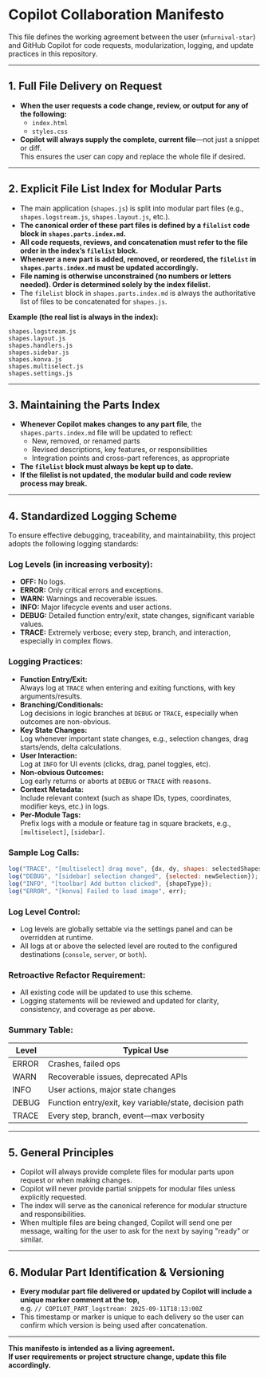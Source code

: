 # Copilot Collaboration Manifesto

This file defines the working agreement between the user (`mfurnival-star`) and GitHub Copilot for code requests, modularization, logging, and update practices in this repository.

---

## 1. **Full File Delivery on Request**

- **When the user requests a code change, review, or output for any of the following:**
  - `index.html`
  - `styles.css`
- **Copilot will always supply the complete, current file**—not just a snippet or diff.  
  This ensures the user can copy and replace the whole file if desired.

---

## 2. **Explicit File List Index for Modular Parts**

- The main application (`shapes.js`) is split into modular part files (e.g., `shapes.logstream.js`, `shapes.layout.js`, etc.).
- **The canonical order of these part files is defined by a `filelist` code block in `shapes.parts.index.md`.**
- **All code requests, reviews, and concatenation must refer to the file order in the index’s `filelist` block.**
- **Whenever a new part is added, removed, or reordered, the `filelist` in `shapes.parts.index.md` must be updated accordingly.**
- **File naming is otherwise unconstrained (no numbers or letters needed). Order is determined solely by the index filelist.**
- The `filelist` block in `shapes.parts.index.md` is always the authoritative list of files to be concatenated for `shapes.js`.

**Example (the real list is always in the index):**
```filelist
shapes.logstream.js
shapes.layout.js
shapes.handlers.js
shapes.sidebar.js
shapes.konva.js
shapes.multiselect.js
shapes.settings.js
```

---

## 3. **Maintaining the Parts Index**

- **Whenever Copilot makes changes to any part file**, the `shapes.parts.index.md` file will be updated to reflect:
  - New, removed, or renamed parts
  - Revised descriptions, key features, or responsibilities
  - Integration points and cross-part references, as appropriate
- **The `filelist` block must always be kept up to date.**
- **If the filelist is not updated, the modular build and code review process may break.**

---

## 4. **Standardized Logging Scheme**

To ensure effective debugging, traceability, and maintainability, this project adopts the following logging standards:

### **Log Levels (in increasing verbosity):**
- **OFF:** No logs.
- **ERROR:** Only critical errors and exceptions.
- **WARN:** Warnings and recoverable issues.
- **INFO:** Major lifecycle events and user actions.
- **DEBUG:** Detailed function entry/exit, state changes, significant variable values.
- **TRACE:** Extremely verbose; every step, branch, and interaction, especially in complex flows.

### **Logging Practices:**
- **Function Entry/Exit:**  
  Always log at `TRACE` when entering and exiting functions, with key arguments/results.
- **Branching/Conditionals:**  
  Log decisions in logic branches at `DEBUG` or `TRACE`, especially when outcomes are non-obvious.
- **Key State Changes:**  
  Log whenever important state changes, e.g., selection changes, drag starts/ends, delta calculations.
- **User Interaction:**  
  Log at `INFO` for UI events (clicks, drag, panel toggles, etc).
- **Non-obvious Outcomes:**  
  Log early returns or aborts at `DEBUG` or `TRACE` with reasons.
- **Context Metadata:**  
  Include relevant context (such as shape IDs, types, coordinates, modifier keys, etc.) in logs.
- **Per-Module Tags:**  
  Prefix logs with a module or feature tag in square brackets, e.g., `[multiselect]`, `[sidebar]`.

### **Sample Log Calls:**
```js
log("TRACE", "[multiselect] drag move", {dx, dy, shapes: selectedShapes.map(s=>s._id)});
log("DEBUG", "[sidebar] selection changed", {selected: newSelection});
log("INFO", "[toolbar] Add button clicked", {shapeType});
log("ERROR", "[konva] Failed to load image", err);
```

### **Log Level Control:**
- Log levels are globally settable via the settings panel and can be overridden at runtime.
- All logs at or above the selected level are routed to the configured destinations (`console`, `server`, or `both`).

### **Retroactive Refactor Requirement:**
- All existing code will be updated to use this scheme.
- Logging statements will be reviewed and updated for clarity, consistency, and coverage as per above.

### **Summary Table:**

| Level   | Typical Use                                            |
|---------|--------------------------------------------------------|
| ERROR   | Crashes, failed ops                                    |
| WARN    | Recoverable issues, deprecated APIs                    |
| INFO    | User actions, major state changes                      |
| DEBUG   | Function entry/exit, key variable/state, decision path |
| TRACE   | Every step, branch, event—max verbosity                |

---

## 5. **General Principles**

- Copilot will always provide complete files for modular parts upon request or when making changes.
- Copilot will never provide partial snippets for modular files unless explicitly requested.
- The index will serve as the canonical reference for modular structure and responsibilities.
- When multiple files are being changed, Copilot will send one per message, waiting for the user to ask for the next by saying "ready" or similar.

---

## 6. **Modular Part Identification & Versioning**

- **Every modular part file delivered or updated by Copilot will include a unique marker comment at the top,**  
  e.g. `// COPILOT_PART_logstream: 2025-09-11T18:13:00Z`
- This timestamp or marker is unique to each delivery so the user can confirm which version is being used after concatenation.

---

**This manifesto is intended as a living agreement.  
If user requirements or project structure change, update this file accordingly.**
